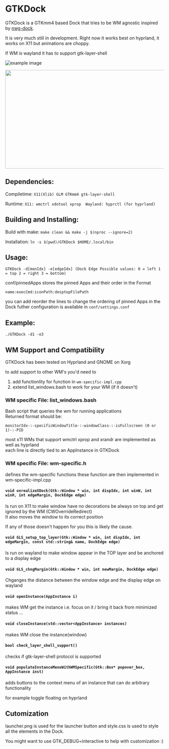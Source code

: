 # GTKDock

GTKDock is a GTKmm4 based Dock that tries to be WM agnostic inspired by [nwg-dock](https://github.com/nwg-piotr/nwg-dock-hyprland).

It is very much still in development.
Right now it works best on hyprland, it works on X11 but animations are choppy.

If WM is wayland it has to support gtk-layer-shell

![example image](https://github.com/user-attachments/assets/412293b9-2cc6-4e4b-afbe-db8c36df097e)

<p align="center">
  <img width="623" height="312" src="https://github.com/user-attachments/assets/0b249bd9-f204-46f2-8dec-821f0401ee4b">
</p>

## Dependencies:

Compiletime: `X11(Xlib) GLM GTKmm4 gtk-layer-shell`

Runtime: `X11: wmctrl xdotool xprop  Wayland: hyprctl (for hyprland)`

## Building and Installing:

Build with make: `make clean && make -j $(nproc --ignore=2)`

Installation: `ln -s $(pwd)/GTKDock $HOME/.local/bin`

## Usage:

`GTKDock -d[monIdx] -e[edgeIdx] (Dock Edge Possible values: 0 = left 1 = top 2 = right 3 = bottom)`

conf/pinnedApps stores the pinned Apps and their order in the Format

`name:execCmd:iconPath:desptopFilePath`

you can add reorder the lines to change the ordering of pinned Apps in the Dock
futher configuration is available in `conf/settings.conf`

## Example:

`./GTKDock -d1 -e3`

## WM Support and Compatibility
GTKDock has been tested on Hyprland and GNOME on Xorg

to add support to other WM's you'd need to
1. add functionlity for function in `wm-specific-impl.cpp`
2. extend list_windows.bash to work for your WM (if it doesn't)

### WM specific File: list_windows.bash

Bash script that queries the wm for running applications\
Returned format should be:

`monitorIdx-:-specificWindowTitle-:-windowClass-:-isFullscreen (0 or 1)-:-PID`

most x11 WMs that support wmctrl xprop and xrandr are implemented as well as hyprland\
each line is directly tied to an AppInstance in GTKDock


### WM specific File: wm-specific.h

defines the wm-specific functions these function are then implemented in wm-specific-impl.cpp

#### `void onrealizeXDock(Gtk::Window * win, int dispIdx, int winW, int winH, int edgeMargin, DockEdge edge)`

Is run on X11 to make window have no decorations be always on top and get ignored by the WM (CWOverrideRedirect)\
It also moves the window to its correct position


If any of those doesn't happen for you this is likely the cause.

#### `void GLS_setup_top_layer(Gtk::Window * win, int dispIdx, int edgeMargin, const std::string& name, DockEdge edge)`

Is run on wayland to make window appear in the TOP layer and be anchored to a display edge

#### `void GLS_chngMargin(Gtk::Window * win, int newMargin, DockEdge edge)`

Chganges the distance between the window edge and the display edge on wayland

#### `void openInstance(AppInstance i)`

makes WM get the instance i.e. focus on it / bring it back from minimized status ...

#### `void closeInstance(std::vector<AppInstance> instances)`

makes WM close the instance(window)

#### `bool check_layer_shell_support()`

checks if gtk-layer-shell protocol is supported

#### `void populateInstanceMenuWithWMSpecific(Gtk::Box* popover_box, AppInstance inst)`

adds buttons to the context menu of an instance that can do arbitrary functionality

for example toggle floating on hyprland

## Cutomization
launcher.png is used for the launcher button and style.css is used to style all the elements in the Dock.

You might want to use GTK_DEBUG=interactive to help with customization :)
